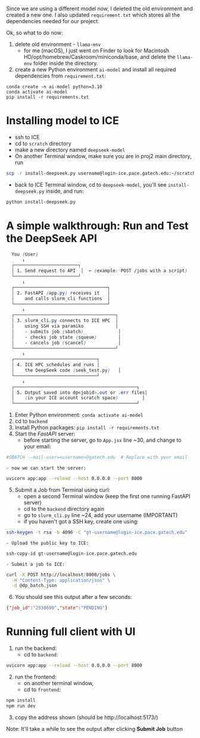 Since we are using a different model now, I deleted the old environment and created a new one. I also updated `requirement.txt` which stores all the dependencies needed for our project.

Ok, so what to do now:
1. delete old environment - `llama-env`
    - for me (macOS), I just went on Finder to look for Macintosh HD/opt/homebrew/Caskroom/miniconda/base, and delete the `llama-env` folder inside the directory.
2. create a new Python environment `ai-model` and install all required dependencies from `requirement.txt`:
``` shell
conda create -n ai-model python=3.10
conda activate ai-model
pip install -r requirements.txt
```
# Installing model to ICE
- ssh to ICE
- cd to `scratch` directory
- make a new directory named `deepseek-model`
- On another Terminal window, make sure you are in proj2 main directory, run 
```bash
scp -r install-deepseek.py username@login-ice.pace.gatech.edu:~/scratch/deepseek-model
```
- back to ICE Terminal window, cd to `deepseek-model`, you'll see `install-deepseek.py` inside, and run:
```bash
python install-deepseek.py
```

# A simple walkthrough: Run and Test the DeepSeek API
```scss
  You (User) 
      ↓
  ┌────────────────────────┐
  │ 1. Send request to API  │  ← (example: POST /jobs with a script)
  └────────────────────────┘
      ↓
  ┌───────────────────────────────────┐
  │ 2. FastAPI (app.py) receives it   │
  │    and calls slurm_cli functions  │
  └───────────────────────────────────┘
      ↓
  ┌──────────────────────────────────────┐
  │ 3. slurm_cli.py connects to ICE HPC  │
  │    using SSH via paramiko            │
  │    - submits job (sbatch)             │
  │    - checks job state (squeue)        │
  │    - cancels job (scancel)            │
  └──────────────────────────────────────┘
      ↓
  ┌───────────────────────────────┐
  │ 4. ICE HPC schedules and runs │
  │    the DeepSeek code (seek_test.py)   │
  └───────────────────────────────┘
      ↓
  ┌──────────────────────────────────────────────┐
  │ 5. Output saved into dp<jobid>.out or .err files│
  │    (in your ICE account scratch space)         │
  └──────────────────────────────────────────────┘

```
1. Enter Python environment: `conda activate ai-model`
2. cd to `backend` 
3. Install Python packages: `pip install -r requirements.txt`
4. Start the *FastAPI* server:
    - before starting the server, go to `App.jsx` line ~30, and change to your email:
```bash
#SBATCH --mail-user=<username>@gatech.edu  # Replace with your email
```
    - now we can start the server:
```bash
uvicorn app:app --reload --host 0.0.0.0 --port 8000
```
5. Submit a Job from Terminal using curl:
	- open a second Terminal window (keep the first one running FastAPI server)
	- cd to the `backend` directory again
    - go to `slurm_cli.py` line ~24, add your username (IMPORTANT)
    - if you haven't got a SSH key, create one using:
```bash
ssh-keygen -t rsa -b 4096 -C "gt-username@login-ice.pace.gatech.edu"
```
    - Upload the public key to ICE:
```bash
ssh-copy-id gt-username@login-ice.pace.gatech.edu
```
    - Submit a job to ICE:
```bash
curl -X POST http://localhost:8000/jobs \
  -H "Content-Type: application/json" \
  -d @dp_batch.json
```
6. You should see this output after a few seconds:
```json
{"job_id":"2538690","state":"PENDING"}
```

# Running full client with UI
1. run the backend:
    - cd to `backend`:
```bash
uvicorn app:app --reload --host 0.0.0.0 --port 8000
```
2. run the frontend:
    - on another terminal window,
    - cd to `frontend`:
```bash
npm install
npm run dev
```
3. copy the address shown (should be http://localhost:5173/)

Note: It'll take a while to see the output after clicking **Submit Job** button
